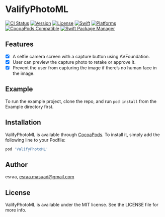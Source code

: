 # ValifyPhotoML

[![CI Status](https://img.shields.io/travis/esraa/ValifyPhotoML.svg?style=flat)](https://travis-ci.org/esraa/ValifyPhotoML)
[![Version](https://img.shields.io/badge/Swift-0.1.0_0.1.1-orange?style=flat-square)](https://img.shields.io/badge/Swift-0.1.0_0.1.1-Orange?style=flat-square)
[![License](https://img.shields.io/cocoapods/l/ValifyPhotoML.svg?style=flat)](https://cocoapods.org/pods/ValifyPhotoML)
[![Swift](https://img.shields.io/badge/Swift-5.0-orange?style=flat-square)](https://img.shields.io/badge/Swift-5.0-Orange?style=flat-square)
[![Platforms](https://img.shields.io/badge/Platforms-iOS-yellowgreen?style=flat-square)](https://img.shields.io/badge/Platforms-iOS-Green?style=flat-square)
[![CocoaPods Compatible](https://img.shields.io/cocoapods/v/ValifyPhotoML.svg?style=flat-square)](https://img.shields.io/cocoapods/v/ValifyPhotoML.svg)
[![Swift Package Manager](https://img.shields.io/badge/Swift_Package_Manager-compatible-orange?style=flat-square)](https://img.shields.io/badge/Swift_Package_Manager-compatible-orange?style=flat-square)


## Features

- [x] A selfie camera screen with a capture button using AVFoundation.
- [x]  User can preview the capture photo to retake or approve it.
- [x] Prevent the user from capturing the image if there’s no human face in the image.

## Example

To run the example project, clone the repo, and run `pod install` from the Example directory first.

## Installation

ValifyPhotoML is available through [CocoaPods](https://cocoapods.org). To install
it, simply add the following line to your Podfile:

```ruby
pod 'ValifyPhotoML'
```

## Author

esraa, esraa.masuad@gmail.com

## License

ValifyPhotoML is available under the MIT license. See the LICENSE file for more info.
